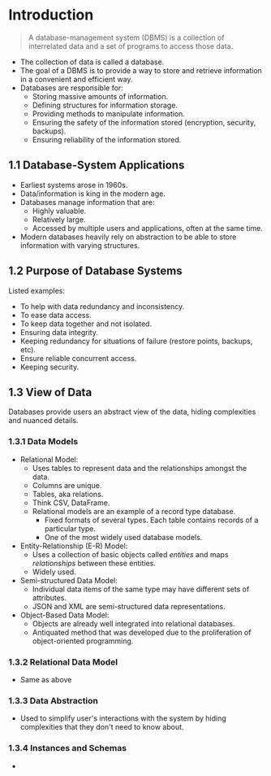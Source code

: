 #  Introduction
>A database-management system (DBMS) is a collection of interrelated data and a set of programs to access those data.

- The collection of data is called a database. 
- The goal of a DBMS is to provide a way to store and retrieve information in a convenient and efficient way.
- Databases are responsible for:
	- Storing massive amounts of information.
	- Defining structures for information storage.
	- Providing methods to manipulate information.
	- Ensuring the safety of the information stored (encryption, security, backups).
	- Ensuring reliability of the information stored.

## 1.1 Database-System Applications
- Earliest systems arose in 1960s.
- Data/information is king in the modern age.
- Databases manage information that are:
	- Highly valuable.
	- Relatively large.
	- Accessed by multiple users and applications, often at the same time.
- Modern databases heavily rely on abstraction to be able to store information with varying structures.

## 1.2 Purpose of Database Systems
Listed examples:
- To help with data redundancy and inconsistency.
- To ease data access.
- To keep data together and not isolated.
- Ensuring data integrity.
- Keeping redundancy for situations of failure (restore points, backups, etc).
- Ensure reliable concurrent access.
- Keeping security.

## 1.3 View of Data
Databases provide users an abstract view of the data, hiding complexities and nuanced details.
### 1.3.1 Data Models
- Relational Model:
	- Uses tables to represent data and the relationships amongst the data.
	- Columns are unique.
	- Tables, aka relations.
	- Think CSV, DataFrame.
	- Relational models are an example of a record type database.
		- Fixed formats of several types. Each table contains records of a particular type.
		- One of the most widely used database models.
- Entity-Relationship (E-R) Model:
	- Uses a collection of basic objects called *entities* and maps *relationships* between these entities.
	- Widely used.
- Semi-structured Data Model:
	- Individual data items of the same type may have different sets of attributes.
	- JSON and XML are semi-structured data representations.
- Object-Based Data Model:
	- Objects are already well integrated into relational databases.
	- Antiquated method that was developed due to the proliferation of object-oriented programming.

### 1.3.2 Relational Data Model
- Same as above

### 1.3.3 Data Abstraction
- Used to simplify user's interactions with the system by hiding complexities that they don't need to know about.

### 1.3.4 Instances and Schemas
- 
